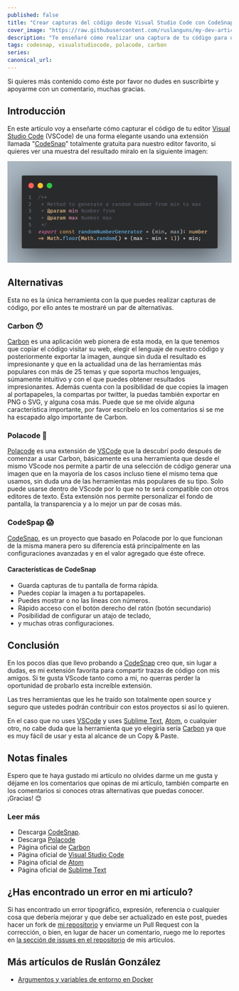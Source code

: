 ```yaml
---
published: false
title: "Crear capturas del código desde Visual Studio Code con CodeSnap"
cover_image: "https://raw.githubusercontent.com/ruslanguns/my-dev-articles/master/blog-posts/crear-capturas-del-codigo-desde-visual-studio-code-con-codesnap/assets/cover_image.png"
description: "Te enseñaré cómo realizar una captura de tu código para que lo compartas de una forma elegante"
tags: codesnap, visualstudiocode, polacode, carbon
series:
canonical_url:
---
```


Si quieres más contenido como éste por favor no dudes en suscribirte y apoyarme con un comentario, muchas gracias.

## Introducción

En este artículo voy a enseñarte cómo capturar el código de tu editor [Visual Studio Code][vscode] (VSCode) de una forma elegante usando una extensión llamada "[CodeSnap][codesnap]" totalmente gratuita para nuestro editor favorito, si quieres ver una muestra del resultado míralo en la siguiente imagen:

![alt CodeSnap](https://raw.githubusercontent.com/ruslanguns/my-dev-articles/master/blog-posts/crear-capturas-del-codigo-desde-visual-studio-code-con-codesnap/assets/cover_image.png)

## Alternativas

Esta no es la única herramienta con la que puedes realizar capturas de código, por ello antes te mostraré un par de alternativas.

### Carbon 😯

[Carbon][carbon] es una aplicación web pionera de esta moda, en la que tenemos que copiar el código visitar su web, elegir el lenguaje de nuestro código y posteriormente exportar la imagen, aunque sin duda el resultado es impresionante y que en la actualidad una de las herramientas más populares con más de 25 temas y que soporta muchos lenguajes, súmamente intuitivo y con el que puedes obtener resultados impresionantes. Además cuenta con la posibilidad de que copies la imagen al portapapeles, la compartas por twitter, la puedas también exportar en PNG o SVG, y alguna cosa más. Puede que se me olvide alguna característica importante, por favor escríbelo en los comentarios si se me ha escapado algo importante de Carbon.

### Polacode 🤩

[Polacode][polacode_marketplace] es una extensión de [VSCode][vscode] que la descubrí podo después de comenzar a usar Carbon, básicamente es una herramienta que desde el mismo VScode nos permite a partir de una selección de código generar una imagen que en la mayoría de los casos incluso tiene el mismo tema que usamos, sin duda una de las herramientas más populares de su tipo. Solo puede usarse dentro de VScode por lo que no te será compatible con otros editores de texto. Ésta extensión nos permite personalizar el fondo de pantalla, la transparencia y a lo mejor un par de cosas más.

### CodeSpap 😱

[CodeSnap][codesnap], es un proyecto que basado en Polacode por lo que funcionan de la misma manera pero su diferencia está principalmente en las configuraciones avanzadas y en el valor agregado que éste ofrece.

#### Características de CodeSnap

* Guarda capturas de tu pantalla de forma rápida.
* Puedes copiar la imagen a tu portapapeles.
* Puedes mostrar o no las lineas con números.
* Rápido acceso con el botón derecho del ratón (botón secundario)
* Posibilidad de configurar un atajo de teclado,
* y muchas otras configuraciones.

## Conclusión

En los pocos días que llevo probando a [CodeSnap][codesnap] creo que, sin lugar a dudas, es mi extensión favorita para compartir trazas de código con mis amigos. Si te gusta VScode tanto como a mi, no querras perder la oportunidad de probarlo esta increíble extensión.

Las tres herramientas que les he traído son totalmente open source y seguro que ustedes podrán contribuir con estos proyectos si así lo quieren.

En el caso que no uses [VSCode][vscode] y uses [Sublime Text][sublimetext], [Atom][atom], o cualquier otro, no cabe duda que la herramienta que yo elegiría sería [Carbon][carbon] ya que es muy fácil de usar y esta al alcance de un Copy & Paste.

## Notas finales

Espero que te haya gustado mi artículo no olvides darme un me gusta y déjame en los comentarios que opinas de mi artículo, también comparte en los comentarios si conoces otras alternativas que puedas conocer. ¡Gracias! 😊

### Leer más

* Descarga [CodeSnap][codesnap].
* Descarga [Polacode][polacode_marketplace]
* Página oficial de [Carbon][carbon]
* Página oficial de [Visual Studio Code][vscode]
* Página oficial de [Atom][atom]
* Página oficial de [Sublime Text][sublimetext]

## ¿Has encontrado un error en mi artículo?

Si has encontrado un error tipográfico, expresión, referencia o cualquier cosa que debería mejorar y que debe ser actualizado en este post, puedes hacer un fork de [mi repositorio][repositorio] y enviarme un Pull Request con la corrección, o bien, en lugar de hacer un comentario, ruego me lo reportes en [la sección de issues en el repositorio][issues] de mis artículos.

## Más artículos de Ruslán González

* [Argumentos y variables de entorno en Docker](https://dev.to/ruslangonzalez/argumentos-y-variables-de-entorno-en-docker-j9o)


<!-- TAGGED LINKS -->
[polacode_marketplace]: hhttps://marketplace.visualstudio.com/items?itemName=pnp.polacode "Marketplace VSCODE Polacode"
[carbon]: https://carbon.now.sh/
[codesnap]: https://marketplace.visualstudio.com/items?itemName=adpyke.codesnap
[vscode]: https://code.visualstudio.com/
[atom]: https://atom.io/
[sublimetext]: https://www.sublimetext.com/

<!-- Repositorio -->
[issues]: https://github.com/ruslanguns/my-dev-articles/issues
[repositorio]: https://github.com/ruslanguns/my-dev-articles
[code-repo]: https://github.com/ruslanguns/online-resources/tree/master/articles/docker-arg-y-variables-de-entorno
